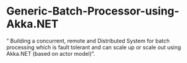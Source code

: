 # Generic-Batch-Processor-using-Akka.NET
 ” Building a concurrent, remote and Distributed System for batch processing which is fault tolerant and can scale up or scale out using Akka.NET (based on actor model)”. 
